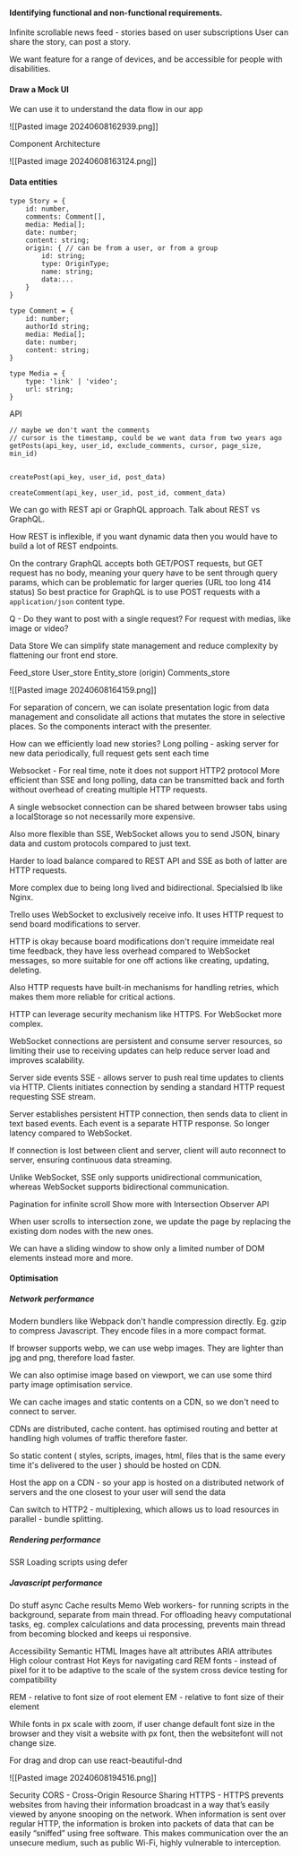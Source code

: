 #### Identifying functional and non-functional requirements.

Infinite scrollable news feed - stories based on user subscriptions
User can share the story, can post a story.

We want feature for a range of devices, and be accessible for people with disabilities.

#### Draw a Mock UI
We can use it to understand the data flow in our app

![[Pasted image 20240608162939.png]]

Component Architecture

![[Pasted image 20240608163124.png]]

#### Data entities
```
type Story = {
	id: number,
	comments: Comment[],
	media: Media[];
	date: number;
	content: string;
	origin: { // can be from a user, or from a group
		id: string;
		type: OriginType;
		name: string;
		data:...
	}
}

type Comment = {
	id: number;
	authorId string;
	media: Media[];
	date: number;
	content: string;
}

type Media = {
	type: 'link' | 'video';
	url: string;
}
```


API 
``` 
// maybe we don't want the comments
// cursor is the timestamp, could be we want data from two years ago
getPosts(api_key, user_id, exclude_comments, cursor, page_size, min_id)


createPost(api_key, user_id, post_data)

createComment(api_key, user_id, post_id, comment_data)

```
We can go with REST api or GraphQL approach.
Talk about REST vs GraphQL.


How REST is inflexible, if you want dynamic data then you would have to build a lot of REST endpoints.

On the contrary GraphQL accepts both GET/POST requests, but GET request has no body, meaning your query have to be sent through query params, which can be problematic for larger queries (URL too long 414 status)
So best practice for GraphQL is to use POST requests with a `application/json` content type.




Q - Do they want to post with a single request? For request with medias, like image or video?


Data Store
We can simplify state management and reduce complexity by flattening our front end store.

Feed_store
User_store
Entity_store (origin)
Comments_store

![[Pasted image 20240608164159.png]]

For separation of concern, we can isolate presentation logic from data management and consolidate all actions that mutates the store in selective places. So the components interact with the presenter.



How can we efficiently load new stories?
Long polling - asking server for new data periodically, full request gets sent each time

Websocket - For real time, note it does not support HTTP2 protocol
More efficient than SSE and long polling, data can be transmitted back and forth without overhead of creating multiple HTTP requests.

A single websocket connection can be shared between browser tabs using a localStorage so not necessarily more expensive.

Also more flexible than SSE, WebSocket allows you to send JSON, binary data and custom protocols compared to just text.

Harder to load balance compared to REST API and SSE as both of latter are HTTP requests.

More complex due to being long lived and bidirectional. Specialsied lb like Nginx.


Trello uses WebSocket to exclusively receive info.
It uses HTTP request to send board modifications to server.

HTTP is okay because board modifications don't require immeidate real time feedback, they have less overhead compared to WebSocket messages, so more suitable for one off actions like creating, updating, deleting.

Also HTTP requests have built-in mechanisms for handling retries, which makes them more reliable for critical actions.

HTTP can leverage security mechanism like HTTPS. For WebSocket more complex.

WebSocket connections are persistent and consume server resources, so limiting their use to receiving updates can help reduce server load and improves scalability.



Server side events 
SSE - allows server to push real time updates to clients via HTTP. Clients initiates connection by sending a standard HTTP request requesting SSE stream.

Server establishes persistent HTTP connection, then sends data to client in text based events. Each event is a separate HTTP response. So longer latency compared to WebSocket.

If connection is lost between client and server, client will auto reconnect to server, ensuring continuous data streaming.

Unlike WebSocket, SSE only supports unidirectional communication, whereas WebSocket supports bidirectional communication.


Pagination for infinite scroll
Show more with Intersection Observer API

When user scrolls to intersection zone, we update the page by replacing the existing dom nodes with the new ones.

We can have a sliding window to show only a limited number of DOM elements instead more and more.



#### Optimisation
##### Network performance
Modern bundlers like Webpack don't handle compression directly.
Eg. gzip to compress Javascript. They encode files in a more compact format.

If browser supports webp, we can use webp images. They are lighter than jpg and png, therefore load faster.

We can also optimise image based on viewport, we can use some third party image optimisation service.

We can cache images and static contents on a CDN, so we don't need to connect to server.

CDNs are distributed, cache content. has optimised routing and better at handling high volumes of traffic therefore faster.

So static content ( styles, scripts, images, html, files that is the same every time it's delivered to the user ) should be hosted on CDN.

Host the app on a CDN - so your app is hosted on a distributed network of servers and the one closest to your user will send the data


Can switch to HTTP2 - multiplexing, which allows us to load resources in parallel - bundle splitting.

##### Rendering performance
SSR
Loading scripts using defer

##### Javascript performance
Do stuff async
Cache results
Memo
Web workers- for running scripts in the background, separate from main thread. For offloading heavy computational tasks, eg. complex calculations and data processing, prevents main thread from becoming blocked and keeps ui responsive.


Accessibility
Semantic HTML
Images have alt attributes
ARIA attributes
High colour contrast
Hot Keys for navigating card
REM fonts - instead of pixel for it to be adaptive to the scale of the system
cross device testing for compatibility

REM - relative to font size of root element
EM - relative to font size of their element

While fonts in px scale with zoom, if user change default font size in the browser and they visit a website with px font, then the websitefont will not change size.


For drag and drop can use react-beautiful-dnd

![[Pasted image 20240608194516.png]]

Security
CORS - Cross-Origin Resource Sharing
HTTPS -  HTTPS prevents websites from having their information broadcast in a way that’s easily viewed by anyone snooping on the network. When information is sent over regular HTTP, the information is broken into packets of data that can be easily “sniffed” using free software. This makes communication over the an unsecure medium, such as public Wi-Fi, highly vulnerable to interception.




